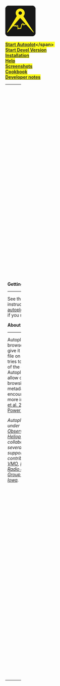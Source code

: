 <div id="launch" class="pBody" style="opacity:0.9;filter:alpha(opacity=90)">

![Logo96.png](Logo96.png "Logo96.png")

<span style="background-color:yellow;font-weight: bold;">[Start
Autoplot](http://autoplot.org/jnlp/latest/)&lt;/span&gt;&nbsp;
<span class="linuxnote" style="background-color:#ff99ff;display:none;">Linux
Installation</span>  
<span style="font-weight: bold;">[Start Devel
Version](http://autoplot.org/jnlp/devel/) </span>  
<span style="font-weight: bold;">[Installation](help.md#installation "wikilink")</span>  
<span style="font-weight: bold;">[Help](help.md "wikilink")</span>  
<span style="font-weight: bold;">[Screenshots](gallery.md "wikilink")</span>  
<span style="font-weight: bold;">[Cookbook](cookbook.md "wikilink")</span>  
<span style="font-weight: bold;">[Developer
notes](developer "wikilink")</span>

</div>

<table style="width:10%;">
<colgroup>
<col style="width: 4%" />
<col style="width: 6%" />
</colgroup>
<tbody>
<tr class="odd">
<td><p><strong>Getting Started</strong></p>
<hr />
<p>See the <a href="help" title="wikilink">help page</a> for usage instructions. Contact <a href="https://groups.google.com/forum/#!forum/autoplot">autoplot@groups.google.com</a> if you need assistance.</p>
<p><strong>About</strong></p>
<hr />
<p>Autoplot is an interactive browser for data on the web; give it a URL or the name of a file on your computer and it tries to create a sensible plot of the contents in the file. Autoplot was developed to allow quick and interactive browsing of data and metadata files that are often encountered on the web. For more information, see <a href="http://autoplot.org/wiki/images/autoplot.pdf">Faden et al. 2010</a> and introductory <a href="http://autoplot.org/wiki/images/autoplotIntroduction.ppt">PowerPoint</a>.</p>
<p><em>Autoplot was developed under the <a href="http://hpde.gsfc.nasa.gov/">NASA Virtual Observatories for Heliophysics</a> program in a collaborative effort among several institutions, including support or code contributions from <a href="http://virbo.org">ViRBO</a>, <a href="http://vmo.gsfc.nasa.gov">VMO</a>, <a href="http://www.rbsp-ect.lanl.gov/">RBSP-ECT</a>, and the <a href="http://www-pw.physics.uiowa.edu/">Radio and Plasma Wave Group at The University of Iowa</a>.</em></p></td>
<td><p><strong>Key Features</strong></p>
<hr />
<ul>
<li>Reads multiple ASCII formats including <a href="help#ASCII_table" title="wikilink">Complex ASCII tables</a>; <a href="help#Binary_table" title="wikilink">Binary tables</a>; <a href="http://cdf.gsfc.nasa.gov/">Common Data Format (CDF)</a>; <a href="http://www.unidata.ucar.edu/software/netcdf/ncml">NcML</a>; <a href="http://spase-group.org/">SPASE</a>; <a href="http://www.space-plasma.qmw.ac.uk/csds/welcome.html">Cluster Exchange Format</a>; <a href="http://www.unidata.ucar.edu/software/netcdf/">NetCDF</a>; <a href="http://opendap.org">OpenDAP</a>; <a href="http://www.hdfgroup.org/HDF5/">HDF5</a>; <a href="http://tsds.net">TSDS</a>; <a href="http://fits.gsfc.nasa.gov/fits_intro.html">FITS</a>; <a href="help#Excel" title="wikilink">Excel</a>; <a href="help#Wav_Files" title="wikilink">Wav</a>; <a href="help#Images" title="wikilink">PNG, JPG, etc</a>. For details and a full list, see <a href="help#Formats_Read" title="wikilink">Formats</a>.</li>
<li>Data is located with compact URI addresses. These contain the location of the data and additional information needed to use it.</li>
<li>Special support for <a href="help#CDAWeb" title="wikilink">CDAWeb server</a> at NASA/Goddard, <a href="http://hapi-server.org">HAPI</a>, and other data servers.</li>
<li><a href="https://das2.org">Das2</a> library used to create interactive graphics with slicing and custom interactions.</li>
<li>Wildcards can be used to <a href="help#Aggregation" title="wikilink">aggregate</a> (combine) data from multiple files into one time series.</li>
<li>Long time series may be rendered as a sequence of images as a <a href="PNG_Walks" title="wikilink">"pngwalk"</a> and viewed as a coverflow, table of thumbnails, or on a time line.</li>
<li>Any displayed data may be saved to disk in ASCII, <a href="http://cdf.gsfc.nasa.gov/">Common Data Format (CDF)</a>, and other formats, or plotted as PNG, PDF, or SVG.</li>
<li>GUI State may be saved as an XML <a href="developer.book#vap_files" title="wikilink">".vap"</a> file and restored.</li>
<li>Software may be run client side or <a href="https://cottagesystems.com/AutoplotServlet">server</a> side.</li>
<li>Data access layer for file reading may be used in <a href="matlab" title="wikilink"> MATLAB</a>, <a href="idl" title="wikilink"> IDL</a>, or <a href="python" title="wikilink"> SciPy</a> (via Java bridge), providing a common interface regardless of data source.</li>
<li><a href="https://github.com/autoplot/documentation/wiki/scripting">Scripting</a> via Jython, to control the application and read in data using metadata-aware datasets.</li>
<li><a href="http://autoplot.org/Autoplot_from_source">Open-source</a> (GPL with classpath exception) and may be used freely.</li>
</ul></td>
</tr>
</tbody>
</table>



<html>

<div>

<script type="text/javascript" src="//rf.revolvermaps.com/0/0/4.js?i=5gb0hgkpqgv&amp;m=0&amp;h=128&amp;c=ff0000&amp;r=0" async="async">

</script>

<script type="text/javascript">

rm2d\_ki101('5','200','100','5gb0hgkpqgv','ff0000',40);

</script>

</div>

<script>

$(document).ready(function () { $('\#launch \> p \>
a').attr('href','<http://autoplot.org/autoplot.jnlp>'); $('\#launch \> p
\> a').attr('title','Start Autoplot');
$('\#p-search').before($('\#launch'));
$('\#stats').append($('\#rm\_pkI1\_')); $('\#rm\_pkI1\_').wrap('

<div id="visitors" align="center" class="pBody">

</div>

'); $('\#visitors').prepend('Recent visits'); //$('\#visitors').hide();

// WebStart fix if ($.client.os == "Linux") {

```
 //$($(".external:contains('Start Autoplot')")).attr('href','`<http://autoplot.org/help#Installation>`').attr('Title','Linux operating system detected - link goes to special WebStart instructions');
```
}

```
   (function(h,o,t,j,a,r){
       h.hj=h.hj||function(){(h.hj.q=h.hj.q||[]).push(arguments)};
       h._hjSettings={hjid:1307322,hjsv:6};
       a=o.getElementsByTagName('head')[0];
       r=o.createElement('script');r.async=1;
       r.src=t+h._hjSettings.hjid+j+h._hjSettings.hjsv;
       a.appendChild(r);
   })(window,document,'`<https://static.hotjar.com/c/hotjar->`','.js?sv=');
```
});

</script>

</html>



